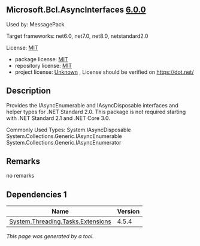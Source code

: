 Microsoft.Bcl.AsyncInterfaces [6.0.0](https://www.nuget.org/packages/Microsoft.Bcl.AsyncInterfaces/6.0.0)
--------------------

Used by: MessagePack

Target frameworks: net6.0, net7.0, net8.0, netstandard2.0

License: [MIT](../../../../licenses/mit) 

- package license: [MIT](https://licenses.nuget.org/MIT) 
- repository license: [MIT](https://github.com/dotnet/runtime) 
- project license: [Unknown](https://dot.net/) , License should be verified on https://dot.net/

Description
-----------
Provides the IAsyncEnumerable<T> and IAsyncDisposable interfaces and helper types for .NET Standard 2.0. This package is not required starting with .NET Standard 2.1 and .NET Core 3.0.

Commonly Used Types:
System.IAsyncDisposable
System.Collections.Generic.IAsyncEnumerable
System.Collections.Generic.IAsyncEnumerator

Remarks
-----------
no remarks


Dependencies 1
-----------

|Name|Version|
|----------|:----|
|[System.Threading.Tasks.Extensions](../../../../packages/nuget.org/system.threading.tasks.extensions/4.5.4)|4.5.4|

*This page was generated by a tool.*